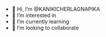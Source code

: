 - 👋 Hi, I’m @KANIKICHERLAGNAPIKA
- 👀 I’m interested in  
- 🌱 I’m currently learning 
- 💞️ I’m looking to collaborate
<!---
KANIKICHERLAGNAPIKA/KANIKICHERLAGNAPIKA is a ✨ special ✨ repository because its `README.md` (this file) appears on your GitHub profile.
You can click the Preview link to take a look at your changes.
--->
